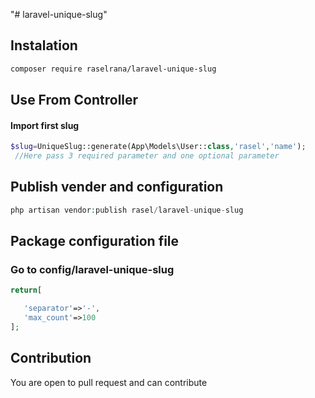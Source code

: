"# laravel-unique-slug" 
 ## Instalation
 ```sh 
 composer require raselrana/laravel-unique-slug 
```
 ## Use From Controller
 #### Import first slug
```php
$slug=UniqueSlug::generate(App\Models\User::class,'rasel','name');
 //Here pass 3 required parameter and one optional parameter
 ```
 ## Publish vender and configuration
 ```php
 php artisan vendor:publish rasel/laravel-unique-slug
 ```
 ## Package configuration file
 ### Go to config/laravel-unique-slug
 ```php
 return[

    'separator'=>'-',
    'max_count'=>100
];
```
## Contribution
You are open to pull request and can contribute

